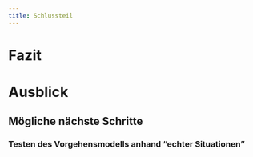 ```yaml
---
title: Schlussteil
---
```


# Fazit


# Ausblick

## Mögliche nächste Schritte

### Testen des Vorgehensmodells anhand “echter Situationen”
